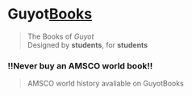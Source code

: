 # Guyot<a href="https://guyotjs.github.io/books/">Books</a>

> The Books of *Guyot*<br/>
> Designed by **students**, for **students**

### !!Never buy an AMSCO world book!!  

> AMSCO world history avaliable on GuyotBooks
